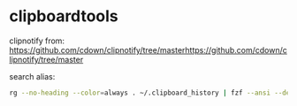 # clipboardtools

clipnotify from: https://github.com/cdown/clipnotify/tree/masterhttps://github.com/cdown/clipnotify/tree/master


search alias:
```bash
rg --no-heading --color=always . ~/.clipboard_history | fzf --ansi --delimiter : --preview 'bat --style=numbers --color=always $(echo {} | cut -d: -f1)' | cut -d: -f1 | xargs cat
```

